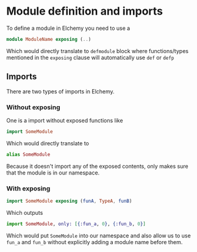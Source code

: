 # Module definition and imports

To define a module in Elchemy you need to use a

``` elm
module ModuleName exposing (..)
```

Which would directly translate to `defmodule` block where functions/types mentioned in the `exposing` clause will automatically use `def` or `defp`

## Imports

There are two types of imports in Elchemy.

### Without exposing
One is a import without exposed functions like

``` elm
import SomeModule
```
Which would directly translate to

``` elixir
alias SomeModule
```

Because it doesn't import any of the exposed contents, only makes sure
that the module is in our namespace.

### With exposing

``` elm
import SomeModule exposing (funA, TypeA, funB)
```
Which outputs

``` elixir
import SomeModule, only: [{:fun_a, 0}, {:fun_b, 0}]
```

Which would put `SomeModule` into our namespace and also allow us to use
`fun_a` and `fun_b` without explicitly adding a module name before them.
